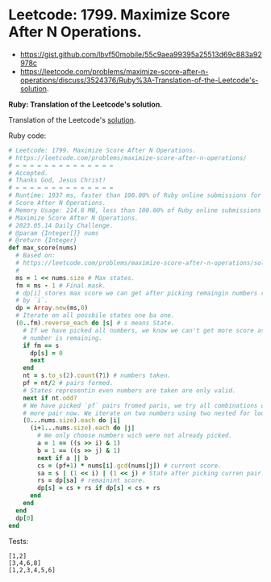 # Leetcode: 1799. Maximize Score After N Operations.

- https://gist.github.com/lbvf50mobile/55c9aea99395a25513d69c883a92978c
- https://leetcode.com/problems/maximize-score-after-n-operations/discuss/3524376/Ruby%3A-Translation-of-the-Leetcode's-solution.


**Ruby: Translation of the Leetcode's solution.**

Translation of the Leetcode's [solution](https://leetcode.com/problems/maximize-score-after-n-operations/solution/).


Ruby code:
```Ruby
# Leetcode: 1799. Maximize Score After N Operations.
# https://leetcode.com/problems/maximize-score-after-n-operations/
# = = = = = = = = = = = = = =
# Accepted.
# Thanks God, Jesus Christ!
# = = = = = = = = = = = = = =
# Runtime: 1937 ms, faster than 100.00% of Ruby online submissions for Maximize
# Score After N Operations.
# Memory Usage: 214.8 MB, less than 100.00% of Ruby online submissions for
# Maximize Score After N Operations.
# 2023.05.14 Daily Challenge.
# @param {Integer[]} nums
# @return {Integer}
def max_score(nums)
  # Based on:
  # https://leetcode.com/problems/maximize-score-after-n-operations/solution/
  #
  ms = 1 << nums.size # Max states.
  fm = ms - 1 # Final mask.
  # dp[i] stores max score we can get after picking remaingin numbers reresented
  # by `i`.
  dp = Array.new(ms,0)
  # Iterate on all possbile states one ba one.
  (0..fm).reverse_each do |s| # s means State.
    # If we have picked all numbers, we know we can't get more score as no
    # number is remaining.
    if fm == s
      dp[s] = 0
      next
    end
    nt = s.to_s(2).count(?1) # numbers taken.
    pf = nt/2 # pairs formed.
    # States representin even numbers are taken are only valid.
    next if nt.odd?
    # We have picked `pf` pairs fromed paris, we try all combinations of one
    # more pair now. We iterate on two numbers using two nested for loops. 
    (0...nums.size).each do |i|
      (i+1...nums.size).each do |j|
        # We only choose numbers wich were not already picked.
        a = 1 == ((s >> i) & 1)
        b = 1 == ((s >> j) & 1)
        next if a || b
        cs = (pf+1) * nums[i].gcd(nums[j]) # current score.
        sa = s | (1 << i) | (1 << j) # State after picking curren pair.
        rs = dp[sa] # remainint score.
        dp[s] = cs + rs if dp[s] < cs + rs
      end
    end
  end
  dp[0]
end
```

Tests:
```
[1,2]
[3,4,6,8]
[1,2,3,4,5,6]
```
